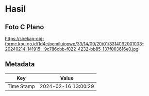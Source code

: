 # Hasil

## Foto C Plano

https://sirekap-obj-formc.kpu.go.id/1d4e/pemilu/ppwp/33/14/09/20/01/3314092001003-20240214-141915--9c786cbb-f022-4232-bb85-137f003616e0.jpg


## Metadata

| Key        | Value               |
| ---------- | ------------------- |
| Time Stamp | 2024-02-16 13:00:29 |



